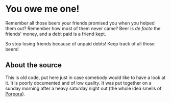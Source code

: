 # You owe me one!

Remember all those beers your friends promised you when you helped them out?
Remember how most of them never came?
Beer is *de facto* the friends' money, and a debt paid is a friend kept.

So stop losing friends because of unpaid debts! Keep track of all those beers!

## About the source

This is old code, put here just in case somebody would like to have a look at it. It is poorly documented and of low quality. It was put together on a sunday morning after a heavy saturday night out (the whole idea smells of [Porpora](http://birrificiolambrate.com/html/nostre_birre.php?lang=eng)).